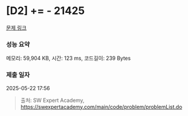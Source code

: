 # [D2] += - 21425 

[문제 링크](https://swexpertacademy.com/main/code/problem/problemDetail.do?contestProbId=AZD8K_UayDoDFAVs) 

### 성능 요약

메모리: 59,904 KB, 시간: 123 ms, 코드길이: 239 Bytes

### 제출 일자

2025-05-22 17:56



> 출처: SW Expert Academy, https://swexpertacademy.com/main/code/problem/problemList.do